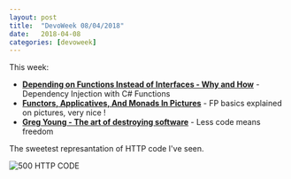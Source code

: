 ```yaml
---
layout: post
title:  "DevoWeek 08/04/2018"
date:   2018-04-08
categories: [devoweek]
---
```


This week:

* **[Depending on Functions Instead of Interfaces - Why and How](http://scotthannen.org/blog/2018/03/18/depending-on-functions-instead-of-interfaces.html)** - Dependency Injection with C# Functions
* **[Functors, Applicatives, And Monads In Pictures](http://adit.io/posts/2013-04-17-functors,_applicatives,_and_monads_in_pictures.html#just-what-is-a-functor,-really)** - FP basics explained on pictures, very nice !
* **[Greg Young - The art of destroying software](https://vimeo.com/108441214)** - Less code means freedom


The sweetest represantation of HTTP code I've seen.

![500 HTTP CODE](https://cdn-images-1.medium.com/max/800/1*PuqKcSXthqTa6sP1CnT7eg.png)
